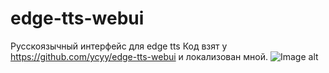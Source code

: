 # edge-tts-webui
Русскоязычный интерфейс для edge tts 
Код взят у https://github.com/ycyy/edge-tts-webui и локализован мной.
![Image alt]([https://github.com/{username}/{repository}/raw/{branch}/{path}/image.png](https://github.com/hinaichigo-fox/edge-tts-webui/blob/main/интерфейс.jpg)https://github.com/hinaichigo-fox/edge-tts-webui/blob/main/интерфейс.jpg)
